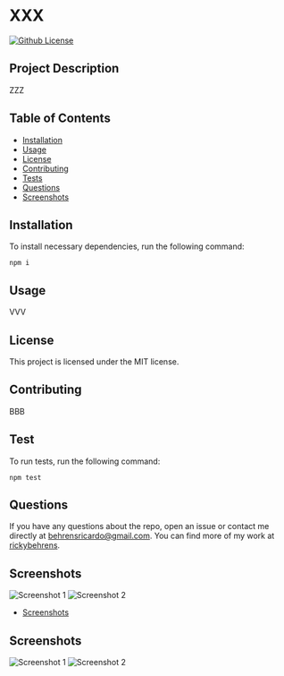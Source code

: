 # XXX
  [![Github License](https://img.shields.io/badge/License-MIT-yellow.svg)](https://opensource.org/licenses/MIT)

## Project Description
ZZZ

## Table of Contents
- [Installation](#installation)
- [Usage](#usage)
- [License](#license)
- [Contributing](#contributing)
- [Tests](#test)
- [Questions](#questions)
- [Screenshots](#screenshots)

## Installation
To install necessary dependencies, run the following command:
```
npm i
```

## Usage
VVV

## License
This project is licensed under the MIT license.

## Contributing
BBB

## Test
To run tests, run the following command:
```
npm test
```

## Questions
If you have any questions about the repo, open an issue or contact me directly at [behrensricardo@gmail.com](mailto:behrensricardo@gmail.com). You can find more of my work at [rickybehrens](https://github.com/rickybehrens).
    
## Screenshots
<!-- Add screenshots here -->
<img src="path_to_screenshot_image_1" alt="Screenshot 1">
<img src="path_to_screenshot_image_2" alt="Screenshot 2">

- [Screenshots](#screenshots)

## Screenshots
<!-- Add screenshots here -->
<img src="path_to_screenshot_image_1" alt="Screenshot 1">
<img src="path_to_screenshot_image_2" alt="Screenshot 2">

